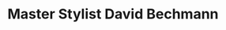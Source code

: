 ---
title: "Master Stylist David Bechmann"
url: /leipzig/master-stylist-david-bechmann/
shop: Friseur
---